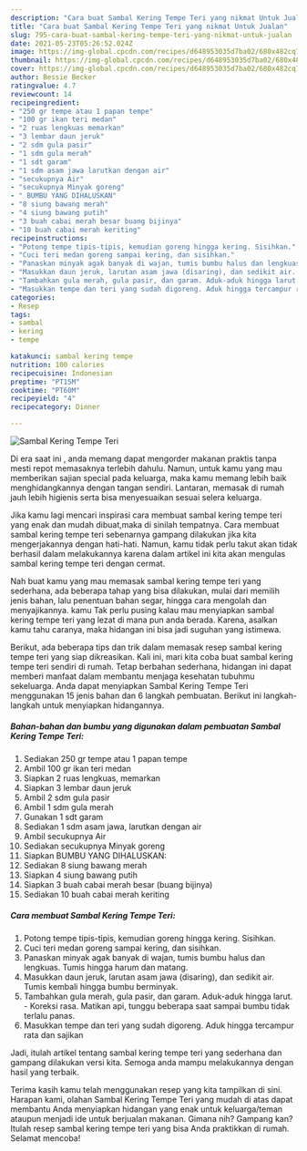 ```yaml
---
description: "Cara buat Sambal Kering Tempe Teri yang nikmat Untuk Jualan"
title: "Cara buat Sambal Kering Tempe Teri yang nikmat Untuk Jualan"
slug: 795-cara-buat-sambal-kering-tempe-teri-yang-nikmat-untuk-jualan
date: 2021-05-23T05:26:52.024Z
image: https://img-global.cpcdn.com/recipes/d648953035d7ba02/680x482cq70/sambal-kering-tempe-teri-foto-resep-utama.jpg
thumbnail: https://img-global.cpcdn.com/recipes/d648953035d7ba02/680x482cq70/sambal-kering-tempe-teri-foto-resep-utama.jpg
cover: https://img-global.cpcdn.com/recipes/d648953035d7ba02/680x482cq70/sambal-kering-tempe-teri-foto-resep-utama.jpg
author: Bessie Becker
ratingvalue: 4.7
reviewcount: 14
recipeingredient:
- "250 gr tempe atau 1 papan tempe"
- "100 gr ikan teri medan"
- "2 ruas lengkuas memarkan"
- "3 lembar daun jeruk"
- "2 sdm gula pasir"
- "1 sdm gula merah"
- "1 sdt garam"
- "1 sdm asam jawa larutkan dengan air"
- "secukupnya Air"
- "secukupnya Minyak goreng"
- " BUMBU YANG DIHALUSKAN"
- "8 siung bawang merah"
- "4 siung bawang putih"
- "3 buah cabai merah besar buang bijinya"
- "10 buah cabai merah keriting"
recipeinstructions:
- "Potong tempe tipis-tipis, kemudian goreng hingga kering. Sisihkan."
- "Cuci teri medan goreng sampai kering, dan sisihkan."
- "Panaskan minyak agak banyak di wajan, tumis bumbu halus dan lengkuas. Tumis hingga harum dan matang."
- "Masukkan daun jeruk, larutan asam jawa (disaring), dan sedikit air. Tumis kembali hingga bumbu berminyak."
- "Tambahkan gula merah, gula pasir, dan garam. Aduk-aduk hingga larut. Koreksi rasa. Matikan api, tunggu beberapa saat sampai bumbu tidak terlalu panas."
- "Masukkan tempe dan teri yang sudah digoreng. Aduk hingga tercampur rata dan sajikan"
categories:
- Resep
tags:
- sambal
- kering
- tempe

katakunci: sambal kering tempe 
nutrition: 100 calories
recipecuisine: Indonesian
preptime: "PT15M"
cooktime: "PT60M"
recipeyield: "4"
recipecategory: Dinner

---
```



![Sambal Kering Tempe Teri](https://img-global.cpcdn.com/recipes/d648953035d7ba02/680x482cq70/sambal-kering-tempe-teri-foto-resep-utama.jpg)

Di era  saat ini , anda memang dapat mengorder makanan praktis tanpa mesti repot memasaknya terlebih dahulu. Namun, untuk kamu yang mau memberikan sajian special pada keluarga, maka kamu memang lebih baik menghidangkannya dengan tangan sendiri. Lantaran, memasak di rumah jauh lebih higienis serta bisa menyesuaikan sesuai selera keluarga.

Jika kamu lagi mencari inspirasi cara membuat sambal kering tempe teri yang enak dan mudah dibuat,maka di sinilah tempatnya. Cara membuat sambal kering tempe teri  sebenarnya gampang dilakukan jika kita mengerjakannya dengan hati-hati. Namun, kamu tidak perlu takut akan tidak berhasil dalam melakukannya 
karena dalam artikel ini kita akan mengulas sambal kering tempe teri dengan cermat.  



Nah buat kamu yang mau memasak sambal kering tempe teri yang sederhana, ada beberapa tahap yang bisa dilakukan, mulai dari memilih jenis bahan, lalu penentuan bahan segar, hingga cara mengolah dan menyajikannya. kamu Tak perlu pusing kalau mau menyiapkan sambal kering tempe teri yang lezat di mana pun anda berada. Karena, asalkan kamu  tahu caranya, maka hidangan ini bisa jadi suguhan yang istimewa.

Berikut, ada beberapa tips dan trik dalam memasak resep sambal kering tempe teri yang siap dikreasikan. Kali ini, mari kita coba buat sambal kering tempe teri sendiri di rumah. Tetap berbahan sederhana, hidangan ini dapat memberi manfaat dalam membantu menjaga kesehatan tubuhmu sekeluarga. Anda dapat menyiapkan Sambal Kering Tempe Teri menggunakan 15 jenis bahan dan 6 langkah pembuatan. Berikut ini langkah-langkah untuk menyiapkan hidangannya.

<!--inarticleads1-->

##### Bahan-bahan dan bumbu yang digunakan dalam pembuatan Sambal Kering Tempe Teri:

1. Sediakan 250 gr tempe atau 1 papan tempe
1. Ambil 100 gr ikan teri medan
1. Siapkan 2 ruas lengkuas, memarkan
1. Siapkan 3 lembar daun jeruk
1. Ambil 2 sdm gula pasir
1. Ambil 1 sdm gula merah
1. Gunakan 1 sdt garam
1. Sediakan 1 sdm asam jawa, larutkan dengan air
1. Ambil secukupnya Air
1. Sediakan secukupnya Minyak goreng
1. Siapkan  BUMBU YANG DIHALUSKAN:
1. Sediakan 8 siung bawang merah
1. Siapkan 4 siung bawang putih
1. Siapkan 3 buah cabai merah besar (buang bijinya)
1. Sediakan 10 buah cabai merah keriting




<!--inarticleads2-->

##### Cara membuat Sambal Kering Tempe Teri:

1. Potong tempe tipis-tipis, kemudian goreng hingga kering. Sisihkan.
1. Cuci teri medan goreng sampai kering, dan sisihkan.
1. Panaskan minyak agak banyak di wajan, tumis bumbu halus dan lengkuas. Tumis hingga harum dan matang.
1. Masukkan daun jeruk, larutan asam jawa (disaring), dan sedikit air. Tumis kembali hingga bumbu berminyak.
1. Tambahkan gula merah, gula pasir, dan garam. Aduk-aduk hingga larut. - Koreksi rasa. Matikan api, tunggu beberapa saat sampai bumbu tidak terlalu panas.
1. Masukkan tempe dan teri yang sudah digoreng. Aduk hingga tercampur rata dan sajikan




Jadi, itulah artikel tentang  sambal kering tempe teri  yang sederhana dan gampang dilakukan versi kita. Semoga anda mampu melakukannya dengan hasil yang terbaik. 

Terima kasih kamu telah menggunakan resep yang kita tampilkan di sini. Harapan kami, olahan  Sambal Kering Tempe Teri yang mudah di atas dapat membantu Anda menyiapkan hidangan yang enak untuk keluarga/teman ataupun menjadi ide untuk berjualan makanan. Gimana nih? Gampang kan? Itulah resep sambal kering tempe teri yang bisa Anda praktikkan di rumah. Selamat mencoba!

